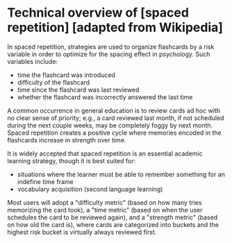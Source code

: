# Technical overview of [spaced repetition] [adapted from Wikipedia]

In spaced repetition, strategies are used to organize flashcards by a risk variable in order to optimize for the spacing effect in psychology. Such variables include:

- time the flashcard was introduced
- difficulty of the flashcard
- time since the flashcard was last reviewed
- whether the flashcard was incorrectly answered the last time

A common occurrence in general education is to review cards ad hoc with no clear sense of priority; e.g., a card reviewed last month, if not scheduled during the next couple weeks, may be completely foggy by next month. Spaced repetition creates a positive cycle where memories encoded in the flashcards increase in strength over time.

It is widely accepted that spaced repetition is an essential academic learning strategy, though it is best suited for:
- situations where the learner must be able to remember something for an indefine time frame
- vocabulary acquisition (second language learning)

Most users will adopt a "difficulty metric" (based on how many tries memorizing the card took), a "time metric" (based on when the user schedules the card to be reviewed again), and a "strength metric" (based on how old the card is), where cards are categorized into buckets and the highest risk bucket is virtually always reviewed first.
